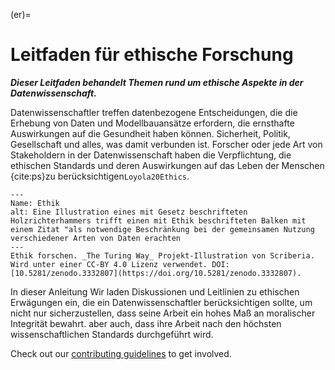 (er)=
# Leitfaden für ethische Forschung

***Dieser Leitfaden behandelt Themen rund um ethische Aspekte in der Datenwissenschaft.***

Datenwissenschaftler treffen datenbezogene Entscheidungen, die die Erhebung von Daten und Modellbauansätze erfordern, die ernsthafte Auswirkungen auf die Gesundheit haben können. Sicherheit, Politik, Gesellschaft und alles, was damit verbunden ist. Forscher oder jede Art von Stakeholdern in der Datenwissenschaft haben die Verpflichtung, die ethischen Standards und deren Auswirkungen auf das Leben der Menschen {cite:ps}zu berücksichtigen`Loyola20Ethics`.

```{figure} ../figures/ethics.jpg
---
Name: Ethik
alt: Eine Illustration eines mit Gesetz beschrifteten Holzrichterhammers trifft einen mit Ethik beschrifteten Balken mit einem Zitat "als notwendige Beschränkung bei der gemeinsamen Nutzung verschiedener Arten von Daten erachten
---
Ethik forschen. _The Turing Way_ Projekt-Illustration von Scriberia. Wird unter einer CC-BY 4.0 Lizenz verwendet. DOI: [10.5281/zenodo.3332807](https://doi.org/10.5281/zenodo.3332807).
```

In dieser Anleitung Wir laden Diskussionen und Leitlinien zu ethischen Erwägungen ein, die ein Datenwissenschaftler berücksichtigen sollte, um nicht nur sicherzustellen, dass seine Arbeit ein hohes Maß an moralischer Integrität bewahrt. aber auch, dass ihre Arbeit nach den höchsten wissenschaftlichen Standards durchgeführt wird.

Check out our [contributing guidelines](https://github.com/alan-turing-institute/the-turing-way/blob/main/CONTRIBUTING.md) to get involved.
